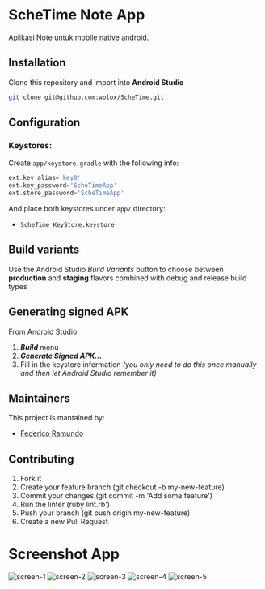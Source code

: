 # ScheTime Note App

Aplikasi Note untuk mobile native android.

## Installation
Clone this repository and import into **Android Studio**
```bash
git clone git@github.com:wolox/ScheTime.git
```

## Configuration
### Keystores:
Create `app/keystore.gradle` with the following info:
```gradle
ext.key_alias='key0'
ext.key_password='ScheTimeApp'
ext.store_password='ScheTimeApp'
```
And place both keystores under `app/` directory:
- `ScheTime_KeyStore.keystore`

## Build variants
Use the Android Studio *Build Variants* button to choose between **production** and **staging** flavors combined with debug and release build types


## Generating signed APK
From Android Studio:
1. ***Build*** menu
2. ***Generate Signed APK...***
3. Fill in the keystore information *(you only need to do this once manually and then let Android Studio remember it)*

## Maintainers
This project is mantained by:
* [Federico Ramundo](http://github.com/alianhakim)


## Contributing

1. Fork it
2. Create your feature branch (git checkout -b my-new-feature)
3. Commit your changes (git commit -m 'Add some feature')
4. Run the linter (ruby lint.rb').
5. Push your branch (git push origin my-new-feature)
6. Create a new Pull Request

# Screenshot App
![screen-1](https://user-images.githubusercontent.com/51102459/146638397-18105475-3932-4fe2-b477-0e7322449543.jpg)
![screen-2](https://user-images.githubusercontent.com/51102459/146638399-0d2b2562-f75a-4436-9b77-8499e62f732a.jpg)
![screen-3](https://user-images.githubusercontent.com/51102459/146638401-249ddb9f-5b92-4c12-8fdf-f9bf896e5c5b.jpg)
![screen-4](https://user-images.githubusercontent.com/51102459/146638402-12715be1-17d7-47d8-afd0-1987361603e5.jpg)
![screen-5](https://user-images.githubusercontent.com/51102459/146638405-289c0916-6698-4f36-b164-4aa184c49e25.jpg)

